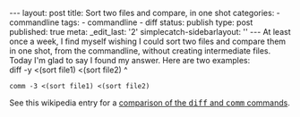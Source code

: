 --- layout: post title: Sort two files and compare, in one shot categories: - commandline tags: - commandline - diff status: publish type: post published: true meta: \_edit\_last: \'2\' simplecatch-sidebarlayout: \'\' --- At least once a week, I find myself wishing I could sort two files and compare them in one shot, from the commandline, without creating intermediate files. Today I\'m glad to say I found my answer. Here are two examples:     
    diff -y <(sort file1) <(sort file2)
^

    
    comm -3 <(sort file1) <(sort file2)

 See this wikipedia entry for a [comparison of the <tt>diff</tt> and <tt>comm</tt> commands][1]. 

[1]: http://en.wikipedia.org/wiki/Comm#Comparison_to_diff
